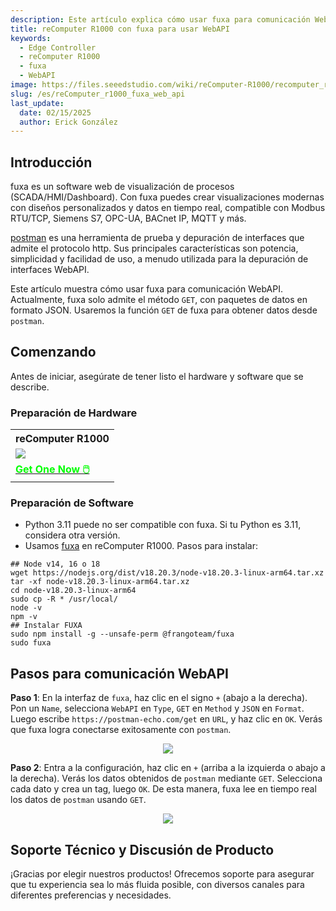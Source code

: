 ```yaml
---
description: Este artículo explica cómo usar fuxa para comunicación WebAPI en un reComputerR1000.
title: reComputer R1000 con fuxa para usar WebAPI
keywords:
  - Edge Controller
  - reComputer R1000
  - fuxa
  - WebAPI
image: https://files.seeedstudio.com/wiki/reComputer-R1000/recomputer_r_images/01.png
slug: /es/reComputer_r1000_fuxa_web_api
last_update:
  date: 02/15/2025
  author: Erick González
---
```


## Introducción

fuxa es un software web de visualización de procesos (SCADA/HMI/Dashboard). Con fuxa puedes crear visualizaciones modernas con diseños personalizados y datos en tiempo real, compatible con Modbus RTU/TCP, Siemens S7, OPC-UA, BACnet IP, MQTT y más.

[postman](https://www.postman.com/downloads/?utm_source=postman-home) es una herramienta de prueba y depuración de interfaces que admite el protocolo http. Sus principales características son potencia, simplicidad y facilidad de uso, a menudo utilizada para la depuración de interfaces WebAPI.

Este artículo muestra cómo usar fuxa para comunicación WebAPI. Actualmente, fuxa solo admite el método `GET`, con paquetes de datos en formato JSON. Usaremos la función `GET` de fuxa para obtener datos desde `postman`.

## Comenzando

Antes de iniciar, asegúrate de tener listo el hardware y software que se describe.

### Preparación de Hardware

<div class="table-center">
	<table class="table-nobg">
    <tr class="table-trnobg">
      <th class="table-trnobg">reComputer R1000</th>
		</tr>
    <tr class="table-trnobg"></tr>
		<tr class="table-trnobg">
			<td class="table-trnobg"><div style={{textAlign:'center'}}><img src="https://files.seeedstudio.com/wiki/reComputer-R1000/recomputer_r_images/01.png" style={{width:300, height:'auto'}}/></div></td>
		</tr>
    <tr class="table-trnobg"></tr>
		<tr class="table-trnobg">
			<td class="table-trnobg"><div class="get_one_now_container" style={{textAlign: 'center'}}><a class="get_one_now_item" href="https://www.seeedstudio.com/reComputer-R1025-10-p-5895.html">
              <strong><span><font color={'FFFFFF'} size={"4"}> Get One Now 🖱️</font></span></strong>
          </a></div></td>
        </tr>
    </table>
    </div>

### Preparación de Software

* Python 3.11 puede no ser compatible con fuxa. Si tu Python es 3.11, considera otra versión.
* Usamos [fuxa](https://github.com/frangoteam/FUXA) en reComputer R1000. Pasos para instalar:
```shell
## Node v14, 16 o 18
wget https://nodejs.org/dist/v18.20.3/node-v18.20.3-linux-arm64.tar.xz
tar -xf node-v18.20.3-linux-arm64.tar.xz
cd node-v18.20.3-linux-arm64
sudo cp -R * /usr/local/
node -v
npm -v
## Instalar FUXA
sudo npm install -g --unsafe-perm @frangoteam/fuxa
sudo fuxa
```

## Pasos para comunicación WebAPI

**Paso 1**: En la interfaz de `fuxa`, haz clic en el signo `+` (abajo a la derecha). Pon un `Name`, selecciona `WebAPI` en `Type`, `GET` en `Method` y `JSON` en `Format`. Luego escribe `https://postman-echo.com/get` en `URL`, y haz clic en `OK`. Verás que fuxa logra conectarse exitosamente con `postman`.

<center><img width={600} src="https://files.seeedstudio.com/wiki/reComputer-R1000/fuxa/connect_webapi.gif" /></center>

**Paso 2**: Entra a la configuración, haz clic en `+` (arriba a la izquierda o abajo a la derecha). Verás los datos obtenidos de `postman` mediante `GET`. Selecciona cada dato y crea un tag, luego `OK`. De esta manera, fuxa lee en tiempo real los datos de `postman` usando `GET`.

<center><img width={600} src="https://files.seeedstudio.com/wiki/reComputer-R1000/fuxa/display_webapi_get_data.gif" /></center>

## Soporte Técnico y Discusión de Producto

¡Gracias por elegir nuestros productos! Ofrecemos soporte para asegurar que tu experiencia sea lo más fluida posible, con diversos canales para diferentes preferencias y necesidades.

<div class="button_tech_support_container">
<a href="https://forum.seeedstudio.com/" class="button_forum"></a> 
<a href="https://www.seeedstudio.com/contacts" class="button_email"></a>
</div>

<div class="button_tech_support_container">
<a href="https://discord.gg/eWkprNDMU7" class="button_discord"></a> 
<a href="https://github.com/Seeed-Studio/wiki-documents/discussions/69" class="button_discussion"></a>
</div>
